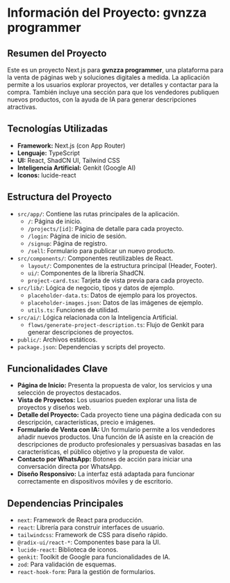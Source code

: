 
# Información del Proyecto: gvnzza programmer

## Resumen del Proyecto

Este es un proyecto Next.js para **gvnzza programmer**, una plataforma para la venta de páginas web y soluciones digitales a medida. La aplicación permite a los usuarios explorar proyectos, ver detalles y contactar para la compra. También incluye una sección para que los vendedores publiquen nuevos productos, con la ayuda de IA para generar descripciones atractivas.

## Tecnologías Utilizadas

*   **Framework:** Next.js (con App Router)
*   **Lenguaje:** TypeScript
*   **UI:** React, ShadCN UI, Tailwind CSS
*   **Inteligencia Artificial:** Genkit (Google AI)
*   **Iconos:** lucide-react

## Estructura del Proyecto

*   `src/app/`: Contiene las rutas principales de la aplicación.
    *   `/`: Página de inicio.
    *   `/projects/[id]`: Página de detalle para cada proyecto.
    *   `/login`: Página de inicio de sesión.
    *   `/signup`: Página de registro.
    *   `/sell`: Formulario para publicar un nuevo producto.
*   `src/components/`: Componentes reutilizables de React.
    *   `layout/`: Componentes de la estructura principal (Header, Footer).
    *   `ui/`: Componentes de la librería ShadCN.
    *   `project-card.tsx`: Tarjeta de vista previa para cada proyecto.
*   `src/lib/`: Lógica de negocio, tipos y datos de ejemplo.
    *   `placeholder-data.ts`: Datos de ejemplo para los proyectos.
    *   `placeholder-images.json`: Datos de las imágenes de ejemplo.
    *   `utils.ts`: Funciones de utilidad.
*   `src/ai/`: Lógica relacionada con la Inteligencia Artificial.
    *   `flows/generate-project-description.ts`: Flujo de Genkit para generar descripciones de proyectos.
*   `public/`: Archivos estáticos.
*   `package.json`: Dependencias y scripts del proyecto.

## Funcionalidades Clave

*   **Página de Inicio:** Presenta la propuesta de valor, los servicios y una selección de proyectos destacados.
*   **Vista de Proyectos:** Los usuarios pueden explorar una lista de proyectos y diseños web.
*   **Detalle del Proyecto:** Cada proyecto tiene una página dedicada con su descripción, características, precio e imágenes.
*   **Formulario de Venta con IA:** Un formulario permite a los vendedores añadir nuevos productos. Una función de IA asiste en la creación de descripciones de producto profesionales y persuasivas basadas en las características, el público objetivo y la propuesta de valor.
*   **Contacto por WhatsApp:** Botones de acción para iniciar una conversación directa por WhatsApp.
*   **Diseño Responsivo:** La interfaz está adaptada para funcionar correctamente en dispositivos móviles y de escritorio.

## Dependencias Principales

*   `next`: Framework de React para producción.
*   `react`: Librería para construir interfaces de usuario.
*   `tailwindcss`: Framework de CSS para diseño rápido.
*   `@radix-ui/react-*`: Componentes base para la UI.
*   `lucide-react`: Biblioteca de iconos.
*   `genkit`: Toolkit de Google para funcionalidades de IA.
*   `zod`: Para validación de esquemas.
*   `react-hook-form`: Para la gestión de formularios.
